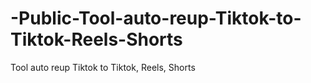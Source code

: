 # -Public-Tool-auto-reup-Tiktok-to-Tiktok-Reels-Shorts
Tool auto reup Tiktok to Tiktok, Reels, Shorts
